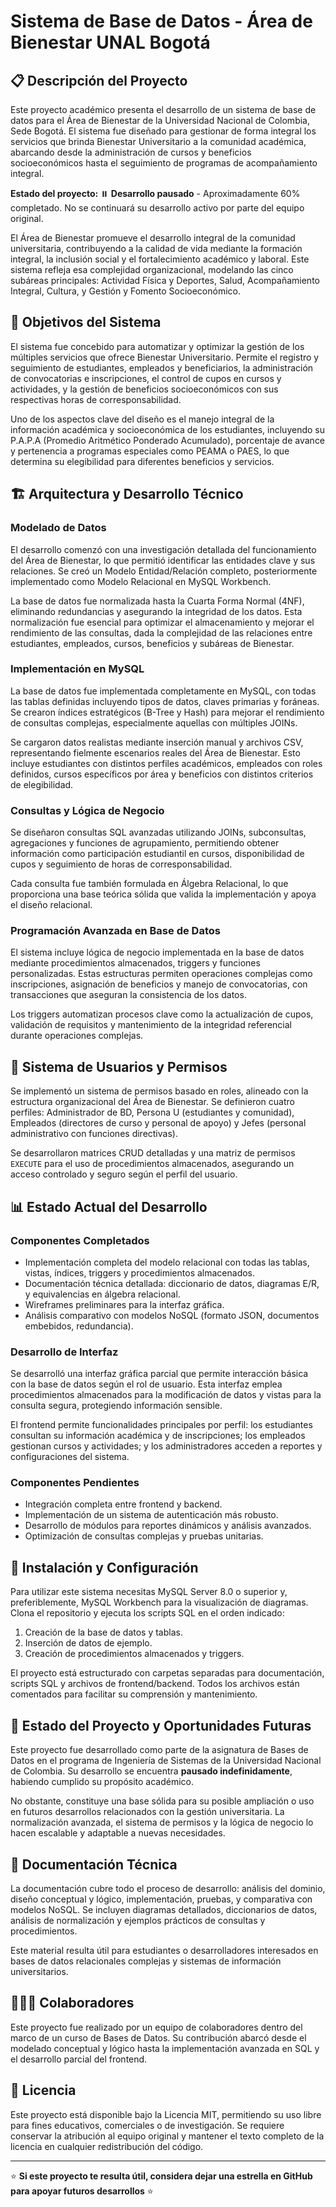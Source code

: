 # Sistema de Base de Datos - Área de Bienestar UNAL Bogotá

## 📋 Descripción del Proyecto

Este proyecto académico presenta el desarrollo de un sistema de base de datos para el Área de Bienestar de la Universidad Nacional de Colombia, Sede Bogotá. El sistema fue diseñado para gestionar de forma integral los servicios que brinda Bienestar Universitario a la comunidad académica, abarcando desde la administración de cursos y beneficios socioeconómicos hasta el seguimiento de programas de acompañamiento integral.

**Estado del proyecto:** ⏸️ **Desarrollo pausado** - Aproximadamente 60% completado. No se continuará su desarrollo activo por parte del equipo original.

El Área de Bienestar promueve el desarrollo integral de la comunidad universitaria, contribuyendo a la calidad de vida mediante la formación integral, la inclusión social y el fortalecimiento académico y laboral. Este sistema refleja esa complejidad organizacional, modelando las cinco subáreas principales: Actividad Física y Deportes, Salud, Acompañamiento Integral, Cultura, y Gestión y Fomento Socioeconómico.

## 🎯 Objetivos del Sistema

El sistema fue concebido para automatizar y optimizar la gestión de los múltiples servicios que ofrece Bienestar Universitario. Permite el registro y seguimiento de estudiantes, empleados y beneficiarios, la administración de convocatorias e inscripciones, el control de cupos en cursos y actividades, y la gestión de beneficios socioeconómicos con sus respectivas horas de corresponsabilidad.

Uno de los aspectos clave del diseño es el manejo integral de la información académica y socioeconómica de los estudiantes, incluyendo su P.A.P.A (Promedio Aritmético Ponderado Acumulado), porcentaje de avance y pertenencia a programas especiales como PEAMA o PAES, lo que determina su elegibilidad para diferentes beneficios y servicios.

## 🏗️ Arquitectura y Desarrollo Técnico

### Modelado de Datos

El desarrollo comenzó con una investigación detallada del funcionamiento del Área de Bienestar, lo que permitió identificar las entidades clave y sus relaciones. Se creó un Modelo Entidad/Relación completo, posteriormente implementado como Modelo Relacional en MySQL Workbench.

La base de datos fue normalizada hasta la Cuarta Forma Normal (4NF), eliminando redundancias y asegurando la integridad de los datos. Esta normalización fue esencial para optimizar el almacenamiento y mejorar el rendimiento de las consultas, dada la complejidad de las relaciones entre estudiantes, empleados, cursos, beneficios y subáreas de Bienestar.

### Implementación en MySQL

La base de datos fue implementada completamente en MySQL, con todas las tablas definidas incluyendo tipos de datos, claves primarias y foráneas. Se crearon índices estratégicos (B-Tree y Hash) para mejorar el rendimiento de consultas complejas, especialmente aquellas con múltiples JOINs.

Se cargaron datos realistas mediante inserción manual y archivos CSV, representando fielmente escenarios reales del Área de Bienestar. Esto incluye estudiantes con distintos perfiles académicos, empleados con roles definidos, cursos específicos por área y beneficios con distintos criterios de elegibilidad.

### Consultas y Lógica de Negocio

Se diseñaron consultas SQL avanzadas utilizando JOINs, subconsultas, agregaciones y funciones de agrupamiento, permitiendo obtener información como participación estudiantil en cursos, disponibilidad de cupos y seguimiento de horas de corresponsabilidad.

Cada consulta fue también formulada en Álgebra Relacional, lo que proporciona una base teórica sólida que valida la implementación y apoya el diseño relacional.

### Programación Avanzada en Base de Datos

El sistema incluye lógica de negocio implementada en la base de datos mediante procedimientos almacenados, triggers y funciones personalizadas. Estas estructuras permiten operaciones complejas como inscripciones, asignación de beneficios y manejo de convocatorias, con transacciones que aseguran la consistencia de los datos.

Los triggers automatizan procesos clave como la actualización de cupos, validación de requisitos y mantenimiento de la integridad referencial durante operaciones complejas.

## 👥 Sistema de Usuarios y Permisos

Se implementó un sistema de permisos basado en roles, alineado con la estructura organizacional del Área de Bienestar. Se definieron cuatro perfiles: Administrador de BD, Persona U (estudiantes y comunidad), Empleados (directores de curso y personal de apoyo) y Jefes (personal administrativo con funciones directivas).

Se desarrollaron matrices CRUD detalladas y una matriz de permisos `EXECUTE` para el uso de procedimientos almacenados, asegurando un acceso controlado y seguro según el perfil del usuario.

## 📊 Estado Actual del Desarrollo

### Componentes Completados

* Implementación completa del modelo relacional con todas las tablas, vistas, índices, triggers y procedimientos almacenados.
* Documentación técnica detallada: diccionario de datos, diagramas E/R, y equivalencias en álgebra relacional.
* Wireframes preliminares para la interfaz gráfica.
* Análisis comparativo con modelos NoSQL (formato JSON, documentos embebidos, redundancia).

### Desarrollo de Interfaz

Se desarrolló una interfaz gráfica parcial que permite interacción básica con la base de datos según el rol de usuario. Esta interfaz emplea procedimientos almacenados para la modificación de datos y vistas para la consulta segura, protegiendo información sensible.

El frontend permite funcionalidades principales por perfil: los estudiantes consultan su información académica y de inscripciones; los empleados gestionan cursos y actividades; y los administradores acceden a reportes y configuraciones del sistema.

### Componentes Pendientes

* Integración completa entre frontend y backend.
* Implementación de un sistema de autenticación más robusto.
* Desarrollo de módulos para reportes dinámicos y análisis avanzados.
* Optimización de consultas complejas y pruebas unitarias.

## 🚀 Instalación y Configuración

Para utilizar este sistema necesitas MySQL Server 8.0 o superior y, preferiblemente, MySQL Workbench para la visualización de diagramas. Clona el repositorio y ejecuta los scripts SQL en el orden indicado:

1. Creación de la base de datos y tablas.
2. Inserción de datos de ejemplo.
3. Creación de procedimientos almacenados y triggers.

El proyecto está estructurado con carpetas separadas para documentación, scripts SQL y archivos de frontend/backend. Todos los archivos están comentados para facilitar su comprensión y mantenimiento.

## 🤝 Estado del Proyecto y Oportunidades Futuras

Este proyecto fue desarrollado como parte de la asignatura de Bases de Datos en el programa de Ingeniería de Sistemas de la Universidad Nacional de Colombia. Su desarrollo se encuentra **pausado indefinidamente**, habiendo cumplido su propósito académico.

No obstante, constituye una base sólida para su posible ampliación o uso en futuros desarrollos relacionados con la gestión universitaria. La normalización avanzada, el sistema de permisos y la lógica de negocio lo hacen escalable y adaptable a nuevas necesidades.

## 📖 Documentación Técnica

La documentación cubre todo el proceso de desarrollo: análisis del dominio, diseño conceptual y lógico, implementación, pruebas, y comparativa con modelos NoSQL. Se incluyen diagramas detallados, diccionarios de datos, análisis de normalización y ejemplos prácticos de consultas y procedimientos.

Este material resulta útil para estudiantes o desarrolladores interesados en bases de datos relacionales complejas y sistemas de información universitarios.

## 🧑‍🤝‍🧑 Colaboradores

Este proyecto fue realizado por un equipo de colaboradores dentro del marco de un curso de Bases de Datos. Su contribución abarcó desde el modelado conceptual y lógico hasta la implementación avanzada en SQL y el desarrollo parcial del frontend.

## 📄 Licencia

Este proyecto está disponible bajo la Licencia MIT, permitiendo su uso libre para fines educativos, comerciales o de investigación. Se requiere conservar la atribución al equipo original y mantener el texto completo de la licencia en cualquier redistribución del código.

---

⭐ **Si este proyecto te resulta útil, considera dejar una estrella en GitHub para apoyar futuros desarrollos** ⭐
